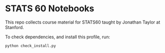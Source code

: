 STATS 60 Notebooks
==================

This repo collects course material for STATS60
taught by Jonathan Taylor at Stanford.

To check dependencies, and install this profile, run:

`python check_install.py`

